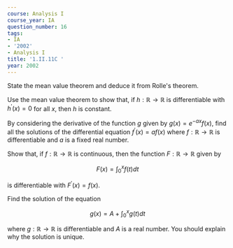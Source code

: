 ```yaml
---
course: Analysis I
course_year: IA
question_number: 16
tags:
- IA
- '2002'
- Analysis I
title: '1.II.11C '
year: 2002
---
```



State the mean value theorem and deduce it from Rolle's theorem.

Use the mean value theorem to show that, if $h: \mathbb{R} \rightarrow \mathbb{R}$ is differentiable with $h^{\prime}(x)=0$ for all $x$, then $h$ is constant.

By considering the derivative of the function $g$ given by $g(x)=e^{-a x} f(x)$, find all the solutions of the differential equation $f^{\prime}(x)=a f(x)$ where $f: \mathbb{R} \rightarrow \mathbb{R}$ is differentiable and $a$ is a fixed real number.

Show that, if $f: \mathbb{R} \rightarrow \mathbb{R}$ is continuous, then the function $F: \mathbb{R} \rightarrow \mathbb{R}$ given by

$$F(x)=\int_{0}^{x} f(t) d t$$

is differentiable with $F^{\prime}(x)=f(x)$.

Find the solution of the equation

$$g(x)=A+\int_{0}^{x} g(t) d t$$

where $g: \mathbb{R} \rightarrow \mathbb{R}$ is differentiable and $A$ is a real number. You should explain why the solution is unique.